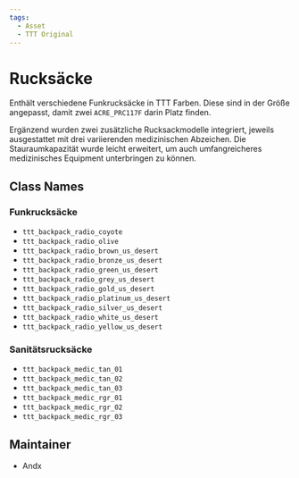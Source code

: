 ```yaml
---
tags:
  - Asset
  - TTT Original
---
```


# Rucksäcke

Enthält verschiedene Funkrucksäcke in TTT Farben. Diese sind in der Größe angepasst, damit zwei `ACRE_PRC117F` darin Platz finden.

Ergänzend wurden zwei zusätzliche Rucksackmodelle integriert, jeweils ausgestattet mit drei variierenden medizinischen Abzeichen. Die Stauraumkapazität wurde leicht erweitert, um auch umfangreicheres medizinisches Equipment unterbringen zu können.

## Class Names

### Funkrucksäcke

- `ttt_backpack_radio_coyote`
- `ttt_backpack_radio_olive`
- `ttt_backpack_radio_brown_us_desert`
- `ttt_backpack_radio_bronze_us_desert`
- `ttt_backpack_radio_green_us_desert`
- `ttt_backpack_radio_grey_us_desert`
- `ttt_backpack_radio_gold_us_desert`
- `ttt_backpack_radio_platinum_us_desert`
- `ttt_backpack_radio_silver_us_desert`
- `ttt_backpack_radio_white_us_desert`
- `ttt_backpack_radio_yellow_us_desert`

### Sanitätsrucksäcke

- `ttt_backpack_medic_tan_01`
- `ttt_backpack_medic_tan_02`
- `ttt_backpack_medic_tan_03`
- `ttt_backpack_medic_rgr_01`
- `ttt_backpack_medic_rgr_02`
- `ttt_backpack_medic_rgr_03`

## Maintainer

- Andx

